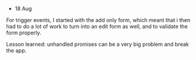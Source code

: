 - 18 Aug

For trigger events, I started with the add only form, which meant that i then had to do a lot of work to turn into an edit form as well, and to validate the form properly.

Lesson learned: unhandled promises can be a very big problem and break the app.